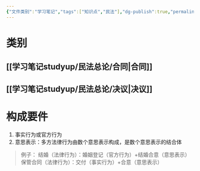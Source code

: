 ```yaml
---
{"文件类别":"学习笔记","tags":["知识点","民法"],"dg-publish":true,"permalink":"/学习笔记studyup/民法总论/多方法律行为/","dgPassFrontmatter":true,"created":"2024-09-13T08:50:13.567+08:00","updated":"2024-10-27T20:07:19.477+08:00"}
---
```


# 类别
## [[学习笔记studyup/民法总论/合同\|合同]]
## [[学习笔记studyup/民法总论/决议\|决议]]
# 构成要件
1. 事实行为或官方行为
2. 意思表示：多方法律行为由数个意思表示构成，是数个意思表示的结合体

>例子：
>结婚（法律行为）：婚姻登记（官方行为）+结婚合意（意思表示）
>保管合同（法律行为）：交付（事实行为）+合意（意思表示）